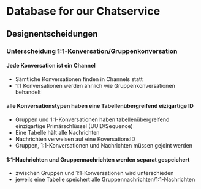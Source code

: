 # Database for our Chatservice

## Designentscheidungen

### Unterscheidung 1:1-Konversation/Gruppenkonversation

#### Jede Konversation ist ein Channel

* Sämtliche Konversationen finden in Channels statt
* 1:1 Konversationen werden ähnlich wie Gruppenkonversationen behandelt

#### alle Konversationstypen haben eine Tabellenübergreifend eizigartige ID

* Gruppen und 1:1-Konversationen haben tabellenübergreifend einzigartige Primärschlüssel (UUID/Sequence)
* Eine Tabelle hält alle Nachrichten
* Nachrichten verweisen auf eine KoversationsID
* Gruppen, 1:1-Konversationen und Nachrichten müssen gejoint werden

#### 1:1-Nachrichten und Gruppennachrichten werden separat gespeichert

* zwischen Gruppen und 1:1-Konversationen wird unterschieden
* jeweils eine Tabelle speichert alle Gruppennachrichten/1:1-Nachrichten
